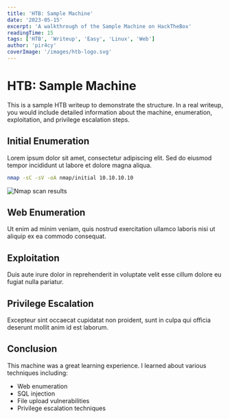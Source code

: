 ```yaml
---
title: 'HTB: Sample Machine'
date: '2023-05-15'
excerpt: 'A walkthrough of the Sample Machine on HackTheBox'
readingTime: 15
tags: ['HTB', 'Writeup', 'Easy', 'Linux', 'Web']
author: 'pir4cy'
coverImage: '/images/htb-logo.svg'
---
```


# HTB: Sample Machine

This is a sample HTB writeup to demonstrate the structure. In a real writeup, you would include detailed information about the machine, enumeration, exploitation, and privilege escalation steps.

## Initial Enumeration

Lorem ipsum dolor sit amet, consectetur adipiscing elit. Sed do eiusmod tempor incididunt ut labore et dolore magna aliqua.

```bash
nmap -sC -sV -oA nmap/initial 10.10.10.10
```

![Nmap scan results](https://raw.githubusercontent.com/pir4cy/HTB-Writeups/main/Machines/Sample/images/nmap.png)

## Web Enumeration

Ut enim ad minim veniam, quis nostrud exercitation ullamco laboris nisi ut aliquip ex ea commodo consequat.

## Exploitation

Duis aute irure dolor in reprehenderit in voluptate velit esse cillum dolore eu fugiat nulla pariatur.

## Privilege Escalation

Excepteur sint occaecat cupidatat non proident, sunt in culpa qui officia deserunt mollit anim id est laborum.

## Conclusion

This machine was a great learning experience. I learned about various techniques including:

- Web enumeration
- SQL injection
- File upload vulnerabilities
- Privilege escalation techniques 